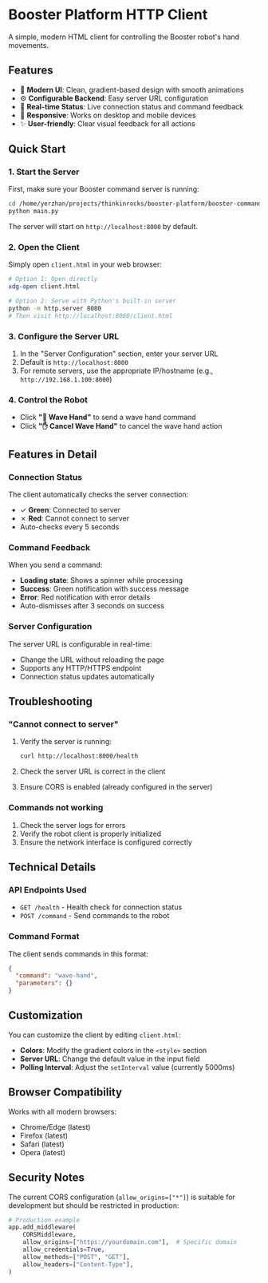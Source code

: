 # Booster Platform HTTP Client

A simple, modern HTML client for controlling the Booster robot's hand movements.

## Features

- 🎨 **Modern UI**: Clean, gradient-based design with smooth animations
- ⚙️ **Configurable Backend**: Easy server URL configuration
- 🔄 **Real-time Status**: Live connection status and command feedback
- 📱 **Responsive**: Works on desktop and mobile devices
- ✨ **User-friendly**: Clear visual feedback for all actions

## Quick Start

### 1. Start the Server

First, make sure your Booster command server is running:

```bash
cd /home/yerzhan/projects/thinkinrocks/booster-platform/booster-command-server
python main.py
```

The server will start on `http://localhost:8000` by default.

### 2. Open the Client

Simply open `client.html` in your web browser:

```bash
# Option 1: Open directly
xdg-open client.html

# Option 2: Serve with Python's built-in server
python -m http.server 8080
# Then visit http://localhost:8080/client.html
```

### 3. Configure the Server URL

1. In the "Server Configuration" section, enter your server URL
2. Default is `http://localhost:8000`
3. For remote servers, use the appropriate IP/hostname (e.g., `http://192.168.1.100:8000`)

### 4. Control the Robot

- Click **"👋 Wave Hand"** to send a wave hand command
- Click **"✋ Cancel Wave Hand"** to cancel the wave hand action

## Features in Detail

### Connection Status

The client automatically checks the server connection:
- ✓ **Green**: Connected to server
- ✗ **Red**: Cannot connect to server
- Auto-checks every 5 seconds

### Command Feedback

When you send a command:
- **Loading state**: Shows a spinner while processing
- **Success**: Green notification with success message
- **Error**: Red notification with error details
- Auto-dismisses after 3 seconds on success

### Server Configuration

The server URL is configurable in real-time:
- Change the URL without reloading the page
- Supports any HTTP/HTTPS endpoint
- Connection status updates automatically

## Troubleshooting

### "Cannot connect to server"

1. Verify the server is running:
   ```bash
   curl http://localhost:8000/health
   ```

2. Check the server URL is correct in the client

3. Ensure CORS is enabled (already configured in the server)

### Commands not working

1. Check the server logs for errors
2. Verify the robot client is properly initialized
3. Ensure the network interface is configured correctly

## Technical Details

### API Endpoints Used

- `GET /health` - Health check for connection status
- `POST /command` - Send commands to the robot

### Command Format

The client sends commands in this format:

```json
{
  "command": "wave-hand",
  "parameters": {}
}
```

## Customization

You can customize the client by editing `client.html`:

- **Colors**: Modify the gradient colors in the `<style>` section
- **Server URL**: Change the default value in the input field
- **Polling Interval**: Adjust the `setInterval` value (currently 5000ms)

## Browser Compatibility

Works with all modern browsers:
- Chrome/Edge (latest)
- Firefox (latest)
- Safari (latest)
- Opera (latest)

## Security Notes

The current CORS configuration (`allow_origins=["*"]`) is suitable for development but should be restricted in production:

```python
# Production example
app.add_middleware(
    CORSMiddleware,
    allow_origins=["https://yourdomain.com"],  # Specific domain
    allow_credentials=True,
    allow_methods=["POST", "GET"],
    allow_headers=["Content-Type"],
)
```

